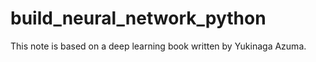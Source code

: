 # build_neural_network_python

This note is based on a deep learning book written by Yukinaga Azuma.
